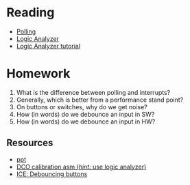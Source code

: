 # Reading

- [Polling](https://en.wikipedia.org/wiki/Polling_%28computer_science%29)
- [Logic Analyzer](http://www.radio-electronics.com/info/t_and_m/logic_analyzer/logic_analyzer.php)
- [Logic Analyzer tutorial](./logic_analyzer.html)

# Homework

1. What is the difference between polling and interrupts?
1. Generally, which is better from a performance stand point?
1. On buttons or switches, why do we get noise?
1. How (in words) do we debounce an input in SW?
1. How (in words) do we debounce an input in HW?

## Resources

- [ppt](Lsn14-15.pptx)
- [DCO calibration asm (*hint:* use logic analyzer)](ice/clock.asm)
- [ICE: Debouncing buttons](ice/index.html)
